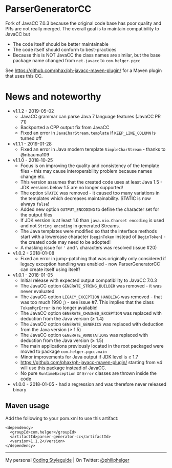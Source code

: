 # ParserGeneratorCC

Fork of JavaCC 7.0.3 because the original code base has poor quality and PRs are not really merged.
The overall goal is to maintain compatibility to JavaCC but
* The code itself should be better maintainable
* The code itself should conform to best-practices
* Because this is NOT JavaCC the class names are similar, but the base package name changed from `net.javacc` to `com.helger.pgcc`  

See https://github.com/phax/ph-javacc-maven-plugin/ for a Maven plugin that uses this CC.

# News and noteworthy

* v1.1.2 - 2019-05-02
    * JavaCC grammar can parse Java 7 language features (JavaCC PR 71)
    * Backported a CPP output fix from JavaCC
    * Fixed an error in `JavaCharStream.template` if `KEEP_LINE_COLUMN` is turned off
* v1.1.1 - 2019-01-28
    * Fixed an error in Java modern template `SimpleCharStream` - thanks to @nbauma109
* v1.1.0 - 2018-10-25
    * Focus is on improving the quality and consistency of the template files - this may cause interoperability problem because names change etc.
    * This version assumes that the created code uses at least Java 1.5 - JDK versions below 1.5 are no longer supported!
    * The option `STATIC` was removed - it caused too many variations in the templates which decreases maintainability. STATIC is now always `false`!
    * Added new option `OUTPUT_ENCODING` to define the character set for the output files
    * If JDK version is at least 1.6 than `java.nio.Charset encoding` is used and not `String encoding` in generated Streams.
    * The Java templates were modified so that the interface methods start with a lowercase character (`beginToken` instead of `BeginToken`) - the created code may need to be adopted!
    * A masking issue for `'` and `\` characters was resolved (issue #20) 
* v1.0.2 - 2018-01-08
    * Fixed an error in jump-patching that was originally only considered if legacy exception handling was enabled - now ParserGeneratorCC can create itself using itself!
* v1.0.1 - 2018-01-05
    * Initial release with expected output compatibility to JavaCC 7.0.3
    * The JavaCC option `GENERATE_STRING_BUILDER` was removed - it was never evaluated
    * The JavaCC option `LEGACY_EXCEPTION_HANDLING` was removed - that was too much 1990 ;) - see issue #7. This implies that the class `TokenMgrError` is no longer available!
    * The JavaCC option `GENERATE_CHAINED_EXCEPTION` was replaced with deduction from the Java version (&ge; 1.4)
    * The JavaCC option `GENERATE_GENERICS` was replaced with deduction from the Java version (&ge; 1.5)
    * The JavaCC option `GENERATE_ANNOTATIONS` was replaced with deduction from the Java version (&ge; 1.5)
    * The main applications previously located in the root packaged were moved to package `com.helger.pgcc.main`
    * Minor improvements for Java output if JDK level is &ge; 1.7
    * https://github.com/phax/ph-javacc-maven-plugin/ starting from v4 will use this package instead of JavaCC.
    * No pure `RuntimeException` or `Error` classes are thrown inside the code
* v1.0.0 - 2018-01-05 - had a regression and was therefore never released binary

## Maven usage
Add the following to your pom.xml to use this artifact:
```
<dependency>
  <groupId>com.helger</groupId>
  <artifactId>parser-generator-cc</artifactId>
  <version>1.1.2</version>
</dependency>
``` 

---

My personal [Coding Styleguide](https://github.com/phax/meta/blob/master/CodingStyleguide.md) |
On Twitter: <a href="https://twitter.com/philiphelger">@philiphelger</a>
